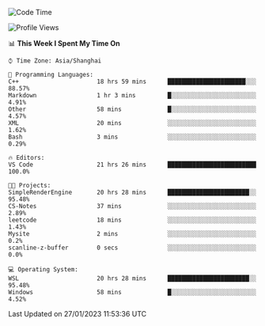 <!--START_SECTION:waka-->
![Code Time](http://img.shields.io/badge/Code%20Time-621%20hrs%2021%20mins-blue)

![Profile Views](http://img.shields.io/badge/Profile%20Views-0-blue)

📊 **This Week I Spent My Time On** 

```text
⌚︎ Time Zone: Asia/Shanghai

💬 Programming Languages: 
C++                      18 hrs 59 mins      ██████████████████████░░░   88.57% 
Markdown                 1 hr 3 mins         █░░░░░░░░░░░░░░░░░░░░░░░░   4.91% 
Other                    58 mins             █░░░░░░░░░░░░░░░░░░░░░░░░   4.57% 
XML                      20 mins             ░░░░░░░░░░░░░░░░░░░░░░░░░   1.62% 
Bash                     3 mins              ░░░░░░░░░░░░░░░░░░░░░░░░░   0.29%

🔥 Editors: 
VS Code                  21 hrs 26 mins      █████████████████████████   100.0%

🐱‍💻 Projects: 
SimpleRenderEngine       20 hrs 28 mins      ███████████████████████░░   95.48% 
CS-Notes                 37 mins             ░░░░░░░░░░░░░░░░░░░░░░░░░   2.89% 
leetcode                 18 mins             ░░░░░░░░░░░░░░░░░░░░░░░░░   1.43% 
Mysite                   2 mins              ░░░░░░░░░░░░░░░░░░░░░░░░░   0.2% 
scanline-z-buffer        0 secs              ░░░░░░░░░░░░░░░░░░░░░░░░░   0.0%

💻 Operating System: 
WSL                      20 hrs 28 mins      ███████████████████████░░   95.48% 
Windows                  58 mins             █░░░░░░░░░░░░░░░░░░░░░░░░   4.52%

```


 Last Updated on 27/01/2023 11:53:36 UTC
<!--END_SECTION:waka-->